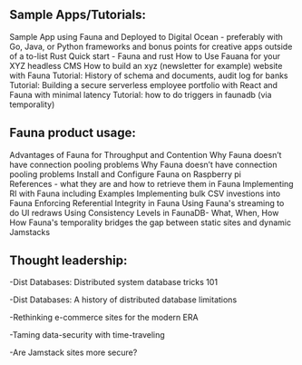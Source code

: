 ## Sample Apps/Tutorials: 

Sample App using Fauna and Deployed to Digital Ocean - preferably with Go, Java, or Python frameworks and bonus points for creative apps outside of a to-list 
Rust Quick start - Fauna and rust 
How to Use Fauana for your XYZ headless CMS 
How to build an xyz (newsletter for example) website with Fauna 
Tutorial: History of schema and documents, audit log for banks
Tutorial: Building a secure serverless employee portfolio with React and Fauna with minimal latency
Tutorial: how to do triggers in faunadb (via temporality) 


## Fauna product usage: 

Advantages of Fauna for Throughput and Contention 
Why Fauna doesn’t have connection pooling problems 
Why Fauna doesn’t have connection pooling problems 
Install and Configure Fauna on Raspberry pi  
References - what they are and how to retrieve them in Fauna
Implementing RI with Fauna including Examples 
Implementing bulk CSV investions into Fauna 
Enforcing Referential Integrity in Fauna 
Using Fauna's streaming to do UI redraws
Using Consistency Levels in FaunaDB- What, When, How
How Fauna's temporality bridges the gap between static sites and dynamic Jamstacks

## Thought leadership: 

-Dist Databases: Distributed system database tricks 101

-Dist Databases: A history of distributed database limitations 

-Rethinking e-commerce sites for the modern ERA 

-Taming data-security with time-traveling 

-Are Jamstack sites more secure? 
